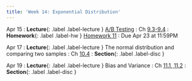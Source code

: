 ```yaml
---
title: 'Week 14: Exponential Distribution'
---
```


Apr 15
: **Lecture**{: .label .label-lecture } [A/B Testing](/assets/slides/annotated-lec-33.pdf) 
    : Ch [9.3-9.4](http://stat88.org/textbook/content/Chapter_09/03_Testing_Hypotheses.html)
: **Homework**{: .label .label-hw } [Homework 11](http://prob140.datahub.berkeley.edu/hub/user-redirect/git-pull?repo=https://github.com/stat88/content-sp24&branch=main&subPath=hw/Homework_11.ipynb)
    : Due Apr 23 at 11:59PM

Apr 17
: **Lecture**{: .label .label-lecture } The normal distribution and comparing two samples 
    : Ch [10.4](http://stat88.org/textbook/content/Chapter_10/04_The_Normal_Distribution.html)
: **Section**{: .label .label-disc }

Apr 19
: **Lecture**{: .label .label-lecture } Bias and Variance
    : Ch [11.1, 11.2](http://stat88.org/textbook/content/Chapter_11/01_Bias_and_Variance.html)
: **Section**{: .label .label-disc }
